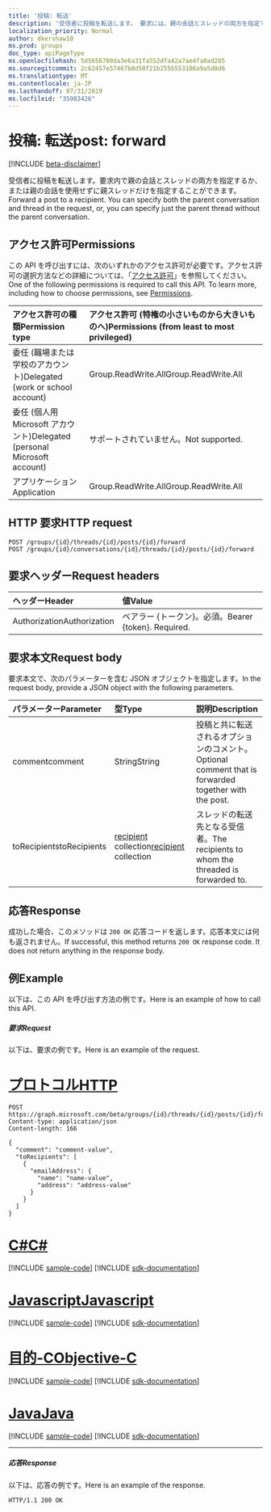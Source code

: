 ```yaml
---
title: '投稿: 転送'
description: '受信者に投稿を転送します。 要求には、親の会話とスレッドの両方を指定できます。 '
localization_priority: Normal
author: dkershaw10
ms.prod: groups
doc_type: apiPageType
ms.openlocfilehash: 5d5656700da3e6a31fa552dfa42a7ae4fa0ad285
ms.sourcegitcommit: 2c62457e57467b8d50f21b255b553106a9a5d8d6
ms.translationtype: MT
ms.contentlocale: ja-JP
ms.lasthandoff: 07/31/2019
ms.locfileid: "35983426"
---
```

# <a name="post-forward"></a><span data-ttu-id="27880-104">投稿: 転送</span><span class="sxs-lookup"><span data-stu-id="27880-104">post: forward</span></span>

[!INCLUDE [beta-disclaimer](../../includes/beta-disclaimer.md)]

<span data-ttu-id="27880-p102">受信者に投稿を転送します。要求内で親の会話とスレッドの両方を指定するか、または親の会話を使用せずに親スレッドだけを指定することができます。</span><span class="sxs-lookup"><span data-stu-id="27880-p102">Forward a post to a recipient. You can specify both the parent conversation and thread in the request, or, you can specify just the parent thread without the parent conversation.</span></span> 

## <a name="permissions"></a><span data-ttu-id="27880-107">アクセス許可</span><span class="sxs-lookup"><span data-stu-id="27880-107">Permissions</span></span>
<span data-ttu-id="27880-p103">この API を呼び出すには、次のいずれかのアクセス許可が必要です。アクセス許可の選択方法などの詳細については、「[アクセス許可](/graph/permissions-reference)」を参照してください。</span><span class="sxs-lookup"><span data-stu-id="27880-p103">One of the following permissions is required to call this API. To learn more, including how to choose permissions, see [Permissions](/graph/permissions-reference).</span></span>

|<span data-ttu-id="27880-110">アクセス許可の種類</span><span class="sxs-lookup"><span data-stu-id="27880-110">Permission type</span></span>      | <span data-ttu-id="27880-111">アクセス許可 (特権の小さいものから大きいものへ)</span><span class="sxs-lookup"><span data-stu-id="27880-111">Permissions (from least to most privileged)</span></span>              |
|:--------------------|:---------------------------------------------------------|
|<span data-ttu-id="27880-112">委任 (職場または学校のアカウント)</span><span class="sxs-lookup"><span data-stu-id="27880-112">Delegated (work or school account)</span></span> | <span data-ttu-id="27880-113">Group.ReadWrite.All</span><span class="sxs-lookup"><span data-stu-id="27880-113">Group.ReadWrite.All</span></span>    |
|<span data-ttu-id="27880-114">委任 (個人用 Microsoft アカウント)</span><span class="sxs-lookup"><span data-stu-id="27880-114">Delegated (personal Microsoft account)</span></span> | <span data-ttu-id="27880-115">サポートされていません。</span><span class="sxs-lookup"><span data-stu-id="27880-115">Not supported.</span></span>    |
|<span data-ttu-id="27880-116">アプリケーション</span><span class="sxs-lookup"><span data-stu-id="27880-116">Application</span></span> | <span data-ttu-id="27880-117">Group.ReadWrite.All</span><span class="sxs-lookup"><span data-stu-id="27880-117">Group.ReadWrite.All</span></span> |

## <a name="http-request"></a><span data-ttu-id="27880-118">HTTP 要求</span><span class="sxs-lookup"><span data-stu-id="27880-118">HTTP request</span></span>
<!-- { "blockType": "ignored" } -->
```http
POST /groups/{id}/threads/{id}/posts/{id}/forward
POST /groups/{id}/conversations/{id}/threads/{id}/posts/{id}/forward

```
## <a name="request-headers"></a><span data-ttu-id="27880-119">要求ヘッダー</span><span class="sxs-lookup"><span data-stu-id="27880-119">Request headers</span></span>
| <span data-ttu-id="27880-120">ヘッダー</span><span class="sxs-lookup"><span data-stu-id="27880-120">Header</span></span>       | <span data-ttu-id="27880-121">値</span><span class="sxs-lookup"><span data-stu-id="27880-121">Value</span></span> |
|:---------------|:--------|
| <span data-ttu-id="27880-122">Authorization</span><span class="sxs-lookup"><span data-stu-id="27880-122">Authorization</span></span>  | <span data-ttu-id="27880-p104">ベアラー {トークン}。必須。</span><span class="sxs-lookup"><span data-stu-id="27880-p104">Bearer {token}. Required.</span></span>  |

## <a name="request-body"></a><span data-ttu-id="27880-125">要求本文</span><span class="sxs-lookup"><span data-stu-id="27880-125">Request body</span></span>
<span data-ttu-id="27880-126">要求本文で、次のパラメーターを含む JSON オブジェクトを指定します。</span><span class="sxs-lookup"><span data-stu-id="27880-126">In the request body, provide a JSON object with the following parameters.</span></span>

| <span data-ttu-id="27880-127">パラメーター</span><span class="sxs-lookup"><span data-stu-id="27880-127">Parameter</span></span>    | <span data-ttu-id="27880-128">型</span><span class="sxs-lookup"><span data-stu-id="27880-128">Type</span></span>   |<span data-ttu-id="27880-129">説明</span><span class="sxs-lookup"><span data-stu-id="27880-129">Description</span></span>|
|:---------------|:--------|:----------|
|<span data-ttu-id="27880-130">comment</span><span class="sxs-lookup"><span data-stu-id="27880-130">comment</span></span>|<span data-ttu-id="27880-131">String</span><span class="sxs-lookup"><span data-stu-id="27880-131">String</span></span>|<span data-ttu-id="27880-132">投稿と共に転送されるオプションのコメント。</span><span class="sxs-lookup"><span data-stu-id="27880-132">Optional comment that is forwarded together with the post.</span></span>|
|<span data-ttu-id="27880-133">toRecipients</span><span class="sxs-lookup"><span data-stu-id="27880-133">toRecipients</span></span>|<span data-ttu-id="27880-134">[recipient](../resources/recipient.md) collection</span><span class="sxs-lookup"><span data-stu-id="27880-134">[recipient](../resources/recipient.md) collection</span></span>|<span data-ttu-id="27880-135">スレッドの転送先となる受信者。</span><span class="sxs-lookup"><span data-stu-id="27880-135">The recipients to whom the threaded is forwarded to.</span></span>|

## <a name="response"></a><span data-ttu-id="27880-136">応答</span><span class="sxs-lookup"><span data-stu-id="27880-136">Response</span></span>

<span data-ttu-id="27880-p105">成功した場合、このメソッドは `200 OK` 応答コードを返します。応答本文には何も返されません。</span><span class="sxs-lookup"><span data-stu-id="27880-p105">If successful, this method returns `200 OK` response code. It does not return anything in the response body.</span></span>

## <a name="example"></a><span data-ttu-id="27880-139">例</span><span class="sxs-lookup"><span data-stu-id="27880-139">Example</span></span>
<span data-ttu-id="27880-140">以下は、この API を呼び出す方法の例です。</span><span class="sxs-lookup"><span data-stu-id="27880-140">Here is an example of how to call this API.</span></span>
##### <a name="request"></a><span data-ttu-id="27880-141">要求</span><span class="sxs-lookup"><span data-stu-id="27880-141">Request</span></span>
<span data-ttu-id="27880-142">以下は、要求の例です。</span><span class="sxs-lookup"><span data-stu-id="27880-142">Here is an example of the request.</span></span>

# <a name="httptabhttp"></a>[<span data-ttu-id="27880-143">プロトコル</span><span class="sxs-lookup"><span data-stu-id="27880-143">HTTP</span></span>](#tab/http)
<!-- {
  "blockType": "request",
  "name": "post_forward"
}-->
```http
POST https://graph.microsoft.com/beta/groups/{id}/threads/{id}/posts/{id}/forward
Content-type: application/json
Content-length: 166

{
  "comment": "comment-value",
  "toRecipients": [
    {
      "emailAddress": {
        "name": "name-value",
        "address": "address-value"
      }
    }
  ]
}
```
# <a name="ctabcsharp"></a>[<span data-ttu-id="27880-144">C#</span><span class="sxs-lookup"><span data-stu-id="27880-144">C#</span></span>](#tab/csharp)
[!INCLUDE [sample-code](../includes/snippets/csharp/post-forward-csharp-snippets.md)]
[!INCLUDE [sdk-documentation](../includes/snippets/snippets-sdk-documentation-link.md)]

# <a name="javascripttabjavascript"></a>[<span data-ttu-id="27880-145">Javascript</span><span class="sxs-lookup"><span data-stu-id="27880-145">Javascript</span></span>](#tab/javascript)
[!INCLUDE [sample-code](../includes/snippets/javascript/post-forward-javascript-snippets.md)]
[!INCLUDE [sdk-documentation](../includes/snippets/snippets-sdk-documentation-link.md)]

# <a name="objective-ctabobjc"></a>[<span data-ttu-id="27880-146">目的-C</span><span class="sxs-lookup"><span data-stu-id="27880-146">Objective-C</span></span>](#tab/objc)
[!INCLUDE [sample-code](../includes/snippets/objc/post-forward-objc-snippets.md)]
[!INCLUDE [sdk-documentation](../includes/snippets/snippets-sdk-documentation-link.md)]

# <a name="javatabjava"></a>[<span data-ttu-id="27880-147">Java</span><span class="sxs-lookup"><span data-stu-id="27880-147">Java</span></span>](#tab/java)
[!INCLUDE [sample-code](../includes/snippets/java/post-forward-java-snippets.md)]
[!INCLUDE [sdk-documentation](../includes/snippets/snippets-sdk-documentation-link.md)]

---


##### <a name="response"></a><span data-ttu-id="27880-148">応答</span><span class="sxs-lookup"><span data-stu-id="27880-148">Response</span></span>
<span data-ttu-id="27880-149">以下は、応答の例です。</span><span class="sxs-lookup"><span data-stu-id="27880-149">Here is an example of the response.</span></span>
<!-- {
  "blockType": "response",
  "truncated": true
} -->
```http
HTTP/1.1 200 OK
```

<!-- uuid: 8fcb5dbc-d5aa-4681-8e31-b001d5168d79
2015-10-25 14:57:30 UTC -->
<!--
{
  "type": "#page.annotation",
  "description": "post: forward",
  "keywords": "",
  "section": "documentation",
  "tocPath": "",
  "suppressions": [
  ]
}
-->
